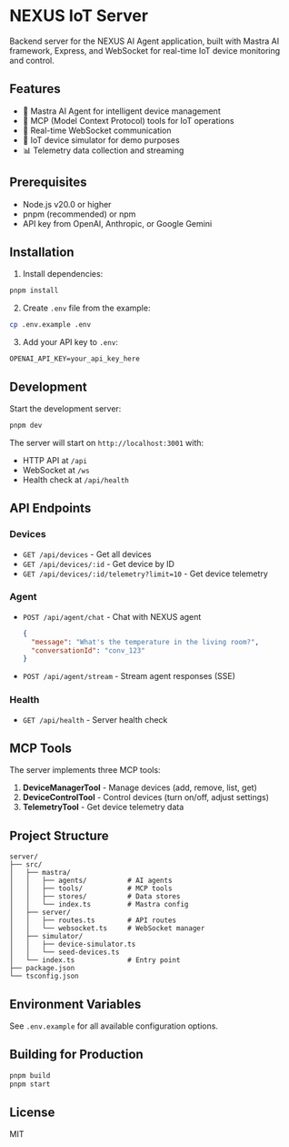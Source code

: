 # NEXUS IoT Server

Backend server for the NEXUS AI Agent application, built with Mastra AI framework, Express, and WebSocket for real-time IoT device monitoring and control.

## Features

- 🤖 Mastra AI Agent for intelligent device management
- 🔧 MCP (Model Context Protocol) tools for IoT operations
- 📡 Real-time WebSocket communication
- 🎲 IoT device simulator for demo purposes
- 📊 Telemetry data collection and streaming

## Prerequisites

- Node.js v20.0 or higher
- pnpm (recommended) or npm
- API key from OpenAI, Anthropic, or Google Gemini

## Installation

1. Install dependencies:
```bash
pnpm install
```

2. Create `.env` file from the example:
```bash
cp .env.example .env
```

3. Add your API key to `.env`:
```env
OPENAI_API_KEY=your_api_key_here
```

## Development

Start the development server:
```bash
pnpm dev
```

The server will start on `http://localhost:3001` with:
- HTTP API at `/api`
- WebSocket at `/ws`
- Health check at `/api/health`

## API Endpoints

### Devices

- `GET /api/devices` - Get all devices
- `GET /api/devices/:id` - Get device by ID
- `GET /api/devices/:id/telemetry?limit=10` - Get device telemetry

### Agent

- `POST /api/agent/chat` - Chat with NEXUS agent
  ```json
  {
    "message": "What's the temperature in the living room?",
    "conversationId": "conv_123"
  }
  ```

- `POST /api/agent/stream` - Stream agent responses (SSE)

### Health

- `GET /api/health` - Server health check

## MCP Tools

The server implements three MCP tools:

1. **DeviceManagerTool** - Manage devices (add, remove, list, get)
2. **DeviceControlTool** - Control devices (turn on/off, adjust settings)
3. **TelemetryTool** - Get device telemetry data

## Project Structure

```
server/
├── src/
│   ├── mastra/
│   │   ├── agents/          # AI agents
│   │   ├── tools/           # MCP tools
│   │   ├── stores/          # Data stores
│   │   └── index.ts         # Mastra config
│   ├── server/
│   │   ├── routes.ts        # API routes
│   │   └── websocket.ts     # WebSocket manager
│   ├── simulator/
│   │   ├── device-simulator.ts
│   │   └── seed-devices.ts
│   └── index.ts             # Entry point
├── package.json
└── tsconfig.json
```

## Environment Variables

See `.env.example` for all available configuration options.

## Building for Production

```bash
pnpm build
pnpm start
```

## License

MIT

